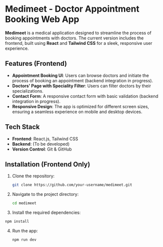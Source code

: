 # Medimeet - Doctor Appointment Booking Web App

**Medimeet** is a medical application designed to streamline the process of booking appointments with doctors. The current version includes the frontend, built using **React** and **Tailwind CSS** for a sleek, responsive user experience.

## Features (Frontend)

- **Appointment Booking UI**: Users can browse doctors and initiate the process of booking an appointment (backend integration in progress).
- **Doctors' Page with Speciality Filter**: Users can filter doctors by their specializations.
- **Contact Form**: A responsive contact form with basic validation (backend integration in progress).
- **Responsive Design**: The app is optimized for different screen sizes, ensuring a seamless experience on mobile and desktop devices.

## Tech Stack

- **Frontend**: React.js, Tailwind CSS
- **Backend**: (To be developed)
- **Version Control**: Git & GitHub

## Installation (Frontend Only)

1. Clone the repository:

   ```bash
   git clone https://github.com/your-username/medimeet.git
   ```
2. Navigate to the project directory:
   ```bash
   cd medimeet
   ```
3. Install the required dependencies:
  ```bash
  npm install
  ```
4. Run the app:
   ```bash
   npm run dev
